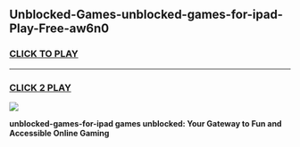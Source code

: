 
## Unblocked-Games-unblocked-games-for-ipad-Play-Free-aw6n0
<h3>
<a href="https://premium76.site?title=unblocked-games-for-ipad&ref=10A">CLICK TO PLAY</a></h3>
<hr>

<h3>
<a href="https://premium76.site?title=unblocked-games-for-ipad&ref=10A">CLICK 2 PLAY</a>
  
</h3>

<a href="https://premium76.site?title=unblocked-games-for-ipad&ref=10A"><img src="https://clearcache.store/games.png"></a>


**unblocked-games-for-ipad games unblocked: Your Gateway to Fun and Accessible Online Gaming**
